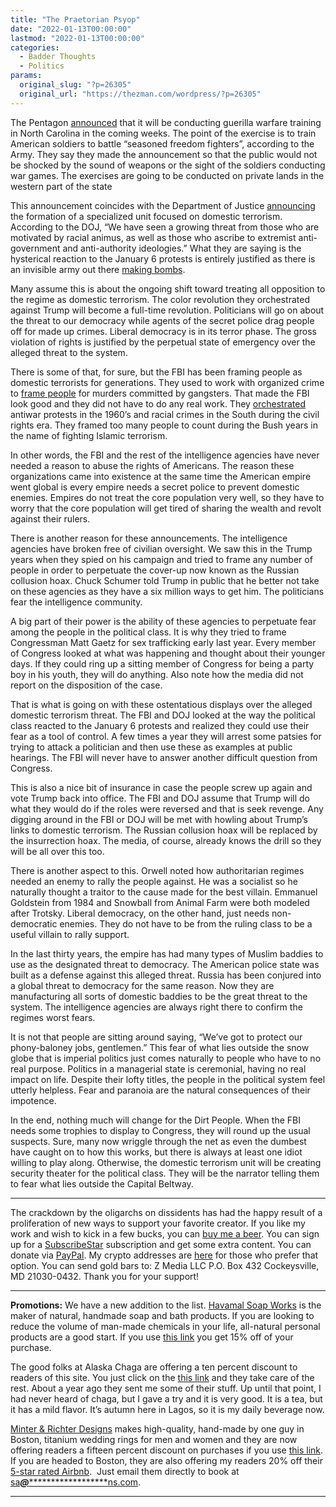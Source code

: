 ```yaml
---
title: "The Praetorian Psyop"
date: "2022-01-13T00:00:00"
lastmod: "2022-01-13T00:00:00"
categories:
  - Badder Thoughts
  - Politics
params:
  original_slug: "?p=26305"
  original_url: "https://thezman.com/wordpress/?p=26305"
---
```


The Pentagon <a
href="https://www.msn.com/en-us/news/us/guerrilla-war-exercise-to-be-fought-across-rural-north-carolina-counties-army-warns/ar-AASDjEy"
rel="noopener" target="_blank">announced</a> that it will be conducting
guerilla warfare training in North Carolina in the coming weeks. The
point of the exercise is to train American soldiers to battle “seasoned
freedom fighters”, according to the Army. They say they made the
announcement so that the public would not be shocked by the sound of
weapons or the sight of the soldiers conducting war games. The exercises
are going to be conducted on private lands in the western part of the
state

This announcement coincides with the Department of Justice <a
href="https://apnews.com/article/united-states-national-security-terrorism-899caf47624dd8741d04f73e65659e68"
rel="noopener" target="_blank">announcing</a> the formation of a
specialized unit focused on domestic terrorism. According to the DOJ,
“We have seen a growing threat from those who are motivated by racial
animus, as well as those who ascribe to extremist anti-government and
anti-authority ideologies.” What they are saying is the hysterical
reaction to the January 6 protests is entirely justified as there is an
invisible army out there <a
href="https://www.nbcnews.com/news/us-news/bomb-incidents-bomb-making-surge-us-officials-warn-rcna9781"
rel="noopener" target="_blank">making bombs</a>.

Many assume this is about the ongoing shift toward treating all
opposition to the regime as domestic terrorism. The color revolution
they orchestrated against Trump will become a full-time revolution.
Politicians will go on about the threat to our democracy while agents of
the secret police drag people off for made up crimes. Liberal democracy
is in its terror phase. The gross violation of rights is justified by
the perpetual state of emergency over the alleged threat to the system.

There is some of that, for sure, but the FBI has been framing people as
domestic terrorists for generations. They used to work with organized
crime to <a href="https://en.wikipedia.org/wiki/Murder_of_Edward_Deegan"
rel="noopener" target="_blank">frame people</a> for murders committed by
gangsters. That made the FBI look good and they did not have to do any
real work. They
<a href="https://en.wikipedia.org/wiki/COINTELPRO" rel="noopener"
target="_blank">orchestrated</a> antiwar protests in the 1960’s and
racial crimes in the South during the civil rights era. They framed too
many people to count during the Bush years in the name of fighting
Islamic terrorism.

In other words, the FBI and the rest of the intelligence agencies have
never needed a reason to abuse the rights of Americans. The reason these
organizations came into existence at the same time the American empire
went global is every empire needs a secret police to prevent domestic
enemies. Empires do not treat the core population very well, so they
have to worry that the core population will get tired of sharing the
wealth and revolt against their rulers.

There is another reason for these announcements. The intelligence
agencies have broken free of civilian oversight. We saw this in the
Trump years when they spied on his campaign and tried to frame any
number of people in order to perpetuate the cover-up now known as the
Russian collusion hoax. Chuck Schumer told Trump in public that he
better not take on these agencies as they have a six million ways to get
him. The politicians fear the intelligence community.

A big part of their power is the ability of these agencies to perpetuate
fear among the people in the political class. It is why they tried to
frame Congressman Matt Gaetz for sex trafficking early last year. Every
member of Congress looked at what was happening and thought about their
younger days. If they could ring up a sitting member of Congress for
being a party boy in his youth, they will do anything. Also note how the
media did not report on the disposition of the case.

That is what is going on with these ostentatious displays over the
alleged domestic terrorism threat. The FBI and DOJ looked at the way the
political class reacted to the January 6 protests and realized they
could use their fear as a tool of control. A few times a year they will
arrest some patsies for trying to attack a politician and then use these
as examples at public hearings. The FBI will never have to answer
another difficult question from Congress.

This is also a nice bit of insurance in case the people screw up again
and vote Trump back into office. The FBI and DOJ assume that Trump will
do what they would do if the roles were reversed and that is seek
revenge. Any digging around in the FBI or DOJ will be met with howling
about Trump’s links to domestic terrorism. The Russian collusion hoax
will be replaced by the insurrection hoax. The media, of course, already
knows the drill so they will be all over this too.

There is another aspect to this. Orwell noted how authoritarian regimes
needed an enemy to rally the people against. He was a socialist so he
naturally thought a traitor to the cause made for the best villain.
Emmanuel Goldstein from 1984 and Snowball from Animal Farm were both
modeled after Trotsky. Liberal democracy, on the other hand, just needs
non-democratic enemies. They do not have to be from the ruling class to
be a useful villain to rally support.

In the last thirty years, the empire has had many types of Muslim
baddies to use as the designated threat to democracy. The American
police state was built as a defense against this alleged threat. Russia
has been conjured into a global threat to democracy for the same reason.
Now they are manufacturing all sorts of domestic baddies to be the great
threat to the system. The intelligence agencies are always right there
to confirm the regimes worst fears.

It is not that people are sitting around saying, “We’ve got to protect
our phony-baloney jobs, gentlemen.” This fear of what lies outside the
snow globe that is imperial politics just comes naturally to people who
have to no real purpose. Politics in a managerial state is ceremonial,
having no real impact on life. Despite their lofty titles, the people in
the political system feel utterly helpless. Fear and paranoia are the
natural consequences of their impotence.

In the end, nothing much will change for the Dirt People. When the FBI
needs some trophies to display to Congress, they will round up the usual
suspects. Sure, many now wriggle through the net as even the dumbest
have caught on to how this works, but there is always at least one idiot
willing to play along. Otherwise, the domestic terrorism unit will be
creating security theater for the political class. They will be the
narrator telling them to fear what lies outside the Capital Beltway.

------------------------------------------------------------------------

The crackdown by the oligarchs on dissidents has had the happy result of
a proliferation of new ways to support your favorite creator. If you
like my work and wish to kick in a few bucks, you can
<a href="https://www.buymeacoffee.com/mujolulu" rel="noopener"
target="_blank">buy me a beer</a>. You can sign up for a
<a href="https://www.subscribestar.com/the-z-blog" rel="noopener"
target="_blank">SubscribeStar</a> subscription and get some extra
content. You can donate via <a
href="https://www.paypal.com/donate/?cmd=_s-xclick&amp;hosted_button_id=UDAS2Q8JYA6CN&amp;source=url"
rel="noopener" target="_blank">PayPal</a>. My crypto addresses are
<a href="https://thezman.com/wordpress/?page_id=22713" rel="noopener"
target="_blank">here</a> for those who prefer that option. You can send
gold bars to: Z Media LLC P.O. Box 432 Cockeysville, MD 21030-0432.
Thank you for your support!

------------------------------------------------------------------------

**Promotions:** We have a new addition to the list.
<a href="https://havamalsoapworks.com/" rel="noopener"
target="_blank">Havamal Soap Works</a> is the maker of natural, handmade
soap and bath products. If you are looking to reduce the volume of
man-made chemicals in your life, all-natural personal products are a
good start. If you use
<a href="https://havamalsoapworks.com/discount/ZMAN" rel="noopener"
target="_blank">this link</a> you get 15% off of your purchase.

The good folks at Alaska Chaga are offering a ten percent discount to
readers of this site. You just click on the
<a href="https://alaskachaga.us/discount/ZMAN" rel="noopener noreferrer"
target="_blank">this link</a> and they take care of the rest. About a
year ago they sent me some of their stuff. Up until that point, I had
never heard of chaga, but I gave a try and it is very good. It is a tea,
but it has a mild flavor. It’s autumn here in Lagos, so it is my daily
beverage now.

<a href="https://www.minterandrichterdesigns.com/"
rel="noreferrer nofollow noopener" target="_blank">Minter &amp; Richter
Designs</a> makes high-quality, hand-made by one guy in Boston, titanium
wedding rings for men and women and they are now offering readers a
fifteen percent discount on purchases if you use
<a href="https://www.minterandrichterdesigns.com/discount/ZMAN"
rel="noreferrer nofollow noopener" target="_blank">this link</a>.
<span class="highlight"><span class="colour"><span class="font"><span class="size">If
you are headed to Boston, they are also offering my readers 20% off
their <a
href="https://www.airbnb.com/users/7988017/listings?user_id=7988017&amp;s=3"
rel="noopener noreferrer" target="_blank">5-star rated Airbnb</a>.  Just
email them directly to book at
<a href="mailto:sa***@*********************ns.com"
data-original-string="GZJH39cDG+BPPlVgxDRvHQ==cb7AWJTntja0Ku16LKzybgI/te1ddq6cylKhA3cUTsFa6u2ebmW38Qqm9Gfj9NH2eL/"><span
class="apbct-email-encoder"
data-original-string="NW2ELaydjmwPBYmySYqPqg==cb70kVU/XMlaWEVYS5923nYkNi7+nltG5HQvFTvjNoHxxH0co6dIudJC9RnkxGFcELi"
title="This contact has been encoded by Anti-Spam by CleanTalk. Click to decode. To finish the decoding make sure that JavaScript is enabled in your browser.">sa<span
class="apbct-blur">***</span>@<span
class="apbct-blur">*********************</span>ns.com</span></a>.</span></span></span></span>

------------------------------------------------------------------------
